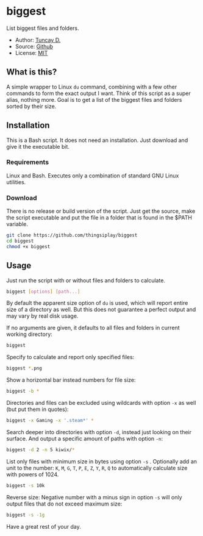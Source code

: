 # biggest

List biggest files and folders.

- Author: [Tuncay D.](https://github.com/thingsiplay)
- Source: [Github](https://github.com/thingsiplay/biggest)
- License: [MIT](LICENSE)

## What is this?

A simple wrapper to Linux `du` command, combining with a few other commands to
form the exact output I want. Think of this script as a super alias, nothing
more. Goal is to get a list of the biggest files and folders sorted by their
size.

## Installation

This is a Bash script. It does not need an installation. Just download and give
it the executable bit.

### Requirements

Linux and Bash. Executes only a combination of standard GNU Linux utilities.

### Download

There is no release or build version of the script. Just get the source, make
the script executable and put the file in a folder that is found in the $PATH
variable.

```bash
git clone https://github.com/thingsiplay/biggest
cd biggest
chmod +x biggest
```

## Usage

Just run the script with or without files and folders to calculate.

```bash
biggest [options] [path...]
```

By default the apparent size option of `du` is used, which will report entire
size of a directory as well. But this does not guarantee a perfect output and
may vary by real disk usage.

If no arguments are given, it defaults to all files and folders in current
working directory:

```bash
biggest
```

Specify to calculate and report only specified files:

```bash
biggest *.png
```

Show a horizontal bar instead numbers for file size:

```bash
biggest -b *
```

Directories and files can be excluded using wildcards with option `-x` as well
(but put them in quotes):

```bash
biggest -x Gaming -x '.steam*' *
```

Search deeper into directories with option `-d`, instead just looking on their
surface. And output a specific amount of paths with option `-n`:

```bash
biggest -d 2 -n 5 kiwix/*
```

List only files with minimum size in bytes using option `-s` . Optionally add
an unit to the number: `K`, `M`, `G`, `T`, `P`, `E`, `Z`, `Y`, `R`, `Q` to
automatically calculate size with powers of 1024.

```bash
biggest -s 10k
```

Reverse size: Negative number with a minus sign in option `-s` will only output
files that do not exceed maximum size:

```bash
biggest -s -1g
```

Have a great rest of your day.
